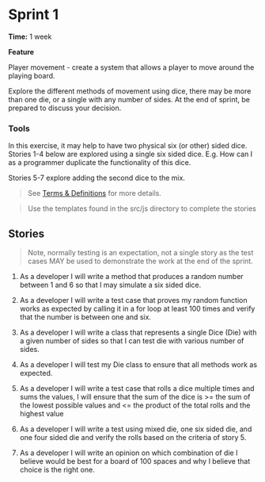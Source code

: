 # Sprint 1

**Time:** 1 week

**Feature**

Player movement - create a system that allows a player to move around the playing board.

Explore the different methods of movement using dice, there may be more than one die, or a single with any number of
sides. At the end of sprint, be prepared to discuss your decision.

### Tools 

In this exercise, it may help to have two physical six (or other) sided dice. Stories 1-4 below are explored
using a single six sided dice. E.g. How can I as a programmer duplicate the functionality of this dice.

Stories 5-7 explore adding the second dice to the mix.

> See [Terms & Definitions](./terms.md) for more details.


> Use the templates found in the src/js directory to complete the stories

## Stories

> Note, normally testing is an expectation, not a single story as the test cases MAY be used to demonstrate the work at
> the end of the sprint.

1. As a developer I will write a method that produces a random number between 1 and 6 so that I may simulate a six sided
   dice.

2. As a developer I will write a test case that proves my random function works as expected by calling it in a for loop
   at least 100 times and verify that the number is between one and six.

3. As a developer I will write a class that represents a single Dice (Die) with a given number of sides so that I can
   test die with various number of sides.

4. As a developer I will test my Die class to ensure that all methods work as expected.

5. As a developer I will write a test case that rolls a dice multiple times and sums the values, I will ensure that the sum of
   the dice is >= the sum of the lowest possible values and <= the product of the total rolls and the highest value

6. As a developer I will write a test using mixed die, one six sided die, and one four sided die and verify the rolls
   based on the criteria of story 5.

7. As a developer I will write an opinion on which combination of die I believe would be best for a board of 100 spaces
   and why I believe that choice is the right one.
